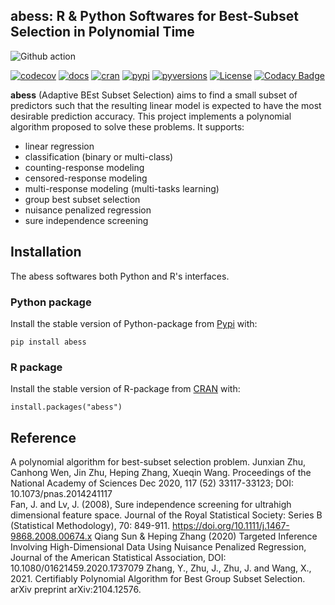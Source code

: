 abess: R & Python Softwares for Best-Subset Selection in Polynomial Time
---

![Github action](https://github.com/abess-team/abess/actions/workflows/main.yml/badge.svg)
<!-- [![Build Status](https://travis-ci.com/abess-team/abess.svg?branch=master)](https://travis-ci.com/abess-team/abess) -->
[![codecov](https://codecov.io/gh/abess-team/abess/branch/master/graph/badge.svg?token=LK56LHXV00)](https://codecov.io/gh/abess-team/abess)
[![docs](https://readthedocs.org/projects/abess/badge/?version=latest)](https://abess.readthedocs.io/en/latest/?badge=latest)
[![cran](https://img.shields.io/cran/v/abess?logo=R)](https://cran.r-project.org/package=abess)
[![pypi](https://badge.fury.io/py/abess.svg)](https://badge.fury.io/py/abess)
[![pyversions](https://img.shields.io/pypi/pyversions/abess)](https://img.shields.io/pypi/pyversions/abess)
[![License](https://img.shields.io/badge/License-GPL%20v3-blue.svg)](http://www.gnu.org/licenses/gpl-3.0)
[![Codacy Badge](https://app.codacy.com/project/badge/Grade/3f6e60a3a3e44699a033159633981b76)](https://www.codacy.com/gh/abess-team/abess/dashboard?utm_source=github.com&amp;utm_medium=referral&amp;utm_content=abess-team/abess&amp;utm_campaign=Badge_Grade)

**abess** (Adaptive BEst Subset Selection) aims to find a small subset of predictors such
that the resulting linear model is expected to have the most desirable
prediction accuracy. This project implements a polynomial algorithm proposed to solve these problems. It supports:

-  linear regression
-  classification (binary or multi-class)
-  counting-response modeling
-  censored-response modeling
-  multi-response modeling (multi-tasks learning)
-  group best subset selection
-  nuisance penalized regression
-  sure independence screening


## Installation
The abess softwares both Python and R's interfaces. 

### Python package
Install the stable version of Python-package from [Pypi](https://pypi.org/project/abess/) with:
```shell
pip install abess
```

### R package
Install the stable version of R-package from [CRAN](https://cran.r-project.org/web/packages/abess) with:
```shell
install.packages("abess")
```

## Reference
A polynomial algorithm for best-subset selection problem. Junxian Zhu, Canhong Wen, Jin Zhu, Heping Zhang, Xueqin Wang. Proceedings of the National Academy of Sciences Dec 2020, 117 (52) 33117-33123; DOI: 10.1073/pnas.2014241117    
Fan, J. and Lv, J. (2008), Sure independence screening for ultrahigh dimensional feature space. Journal of the Royal Statistical Society: Series B (Statistical Methodology), 70: 849-911. https://doi.org/10.1111/j.1467-9868.2008.00674.x
Qiang Sun & Heping Zhang (2020) Targeted Inference Involving High-Dimensional Data Using Nuisance Penalized Regression, Journal of the American Statistical Association, DOI: 10.1080/01621459.2020.1737079
Zhang, Y., Zhu, J., Zhu, J. and Wang, X., 2021. Certifiably Polynomial Algorithm for Best Group Subset Selection. arXiv preprint arXiv:2104.12576.
